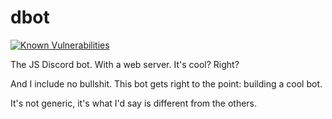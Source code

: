 # dbot

[![Known Vulnerabilities](https://snyk.io/test/github/xshotd/dbot/badge.svg)](https://snyk.io/test/github/xshotd/dbot)

The JS Discord bot. With a web server. It's cool? Right?

And I include no bullshit. This bot gets right to the point: building a cool bot.

It's not generic, it's what I'd say is different from the others.
